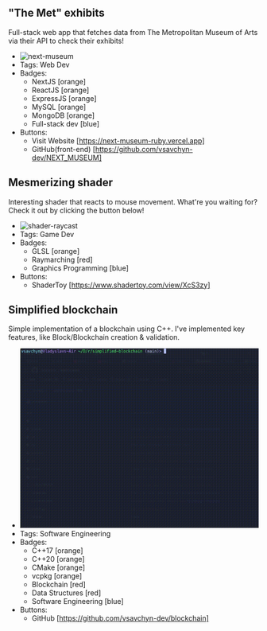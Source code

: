 ## "The Met" exhibits
Full-stack web app that fetches data from The Metropolitan Museum of Arts via their API to check their exhibits!
- ![next-museum](../assets/next-museum.gif)
- Tags: Web Dev
- Badges:
  - NextJS [orange]
  - ReactJS [orange]
  - ExpressJS [orange]
  - MySQL [orange]
  - MongoDB [orange]
  - Full-stack dev [blue]
- Buttons:
  - Visit Website [https://next-museum-ruby.vercel.app]
  - GitHub(front-end) [https://github.com/vsavchyn-dev/NEXT_MUSEUM]

## Mesmerizing shader
Interesting shader that reacts to mouse movement. What're you waiting for? Check it out by clicking the button below!
- ![shader-raycast](../assets/shader-raycast.gif)
- Tags: Game Dev
- Badges:
  - GLSL [orange]
  - Raymarching [red]
  - Graphics Programming [blue]
- Buttons:
  - ShaderToy [https://www.shadertoy.com/view/XcS3zy]

## Simplified blockchain
Simple implementation of a blockchain using C++. I've implemented key features, like Block/Blockchain creation & validation.
- ![simplified-blockchain](../assets/simplified-blockchain.gif)
- Tags: Software Engineering
- Badges:
  - C++17 [orange]
  - C++20 [orange]
  - CMake [orange]
  - vcpkg [orange]
  - Blockchain [red]
  - Data Structures [red]
  - Software Engineering [blue]
- Buttons:
  - GitHub [https://github.com/vsavchyn-dev/blockchain]